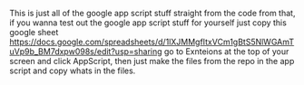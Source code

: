 This is just all of the google app script stuff straight from the code from that, if you wanna test out the google app script stuff for yourself just copy this google sheet https://docs.google.com/spreadsheets/d/1lXJMMgfItxVCm1gBtS5NlWGAmTuVp9b_BM7dxpw098s/edit?usp=sharing go to Exnteions at the top of your screen and click AppScript, then just make the files from the repo in the app script and copy whats in the files. 
